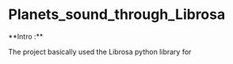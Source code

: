 # **Planets_sound_through_Librosa**

<p>**Intro :**</p>
The project basically used the Librosa python library for 

